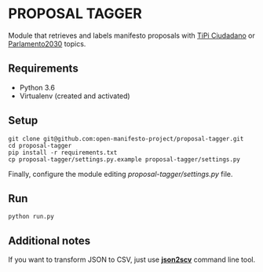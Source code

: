 PROPOSAL TAGGER
================

Module that retrieves and labels manifesto proposals with [TiPi Ciudadano](tipiciudadano.es) or [Parlamento2030](parlamento2030.es) topics.

## Requirements

* Python 3.6
* Virtualenv (created and activated)


## Setup

```
git clone git@github.com:open-manifesto-project/proposal-tagger.git
cd proposal-tagger
pip install -r requirements.txt
cp proposal-tagger/settings.py.example proposal-tagger/settings.py
```

Finally, configure the module editing *proposal-tagger/settings.py* file.


## Run

```
python run.py
```


## Additional notes

If you want to transform JSON to CSV, just use **[json2scv](https://www.npmjs.com/package/json2csv)** command line tool.
